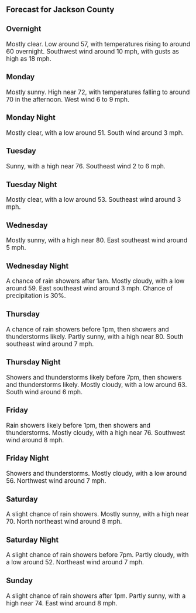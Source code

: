 <div>
   <h2>Forecast for Jackson County</h2>
   <p>
      <div style="font-size:120%">
         <h3>Overnight</h3>Mostly clear. Low around 57, with temperatures rising to around 60 overnight. Southwest wind around 10 mph, with gusts as
         high as 18 mph.<br></div>
   </p>
   <p>
      <div style="font-size:120%">
         <h3>Monday</h3>Mostly sunny. High near 72, with temperatures falling to around 70 in the afternoon. West wind 6 to 9 mph.<br></div>
   </p>
   <p>
      <div style="font-size:120%">
         <h3>Monday Night</h3>Mostly clear, with a low around 51. South wind around 3 mph.<br></div>
   </p>
   <p>
      <div style="font-size:120%">
         <h3>Tuesday</h3>Sunny, with a high near 76. Southeast wind 2 to 6 mph.<br></div>
   </p>
   <p>
      <div style="font-size:120%">
         <h3>Tuesday Night</h3>Mostly clear, with a low around 53. Southeast wind around 3 mph.<br></div>
   </p>
   <p>
      <div style="font-size:120%">
         <h3>Wednesday</h3>Mostly sunny, with a high near 80. East southeast wind around 5 mph.<br></div>
   </p>
   <p>
      <div style="font-size:120%">
         <h3>Wednesday Night</h3>A chance of rain showers after 1am. Mostly cloudy, with a low around 59. East southeast wind around 3 mph. Chance of precipitation
         is 30%.<br></div>
   </p>
   <p>
      <div style="font-size:120%">
         <h3>Thursday</h3>A chance of rain showers before 1pm, then showers and thunderstorms likely. Partly sunny, with a high near 80. South southeast
         wind around 7 mph.<br></div>
   </p>
   <p>
      <div style="font-size:120%">
         <h3>Thursday Night</h3>Showers and thunderstorms likely before 7pm, then showers and thunderstorms likely. Mostly cloudy, with a low around 63. South
         wind around 6 mph.<br></div>
   </p>
   <p>
      <div style="font-size:120%">
         <h3>Friday</h3>Rain showers likely before 1pm, then showers and thunderstorms. Mostly cloudy, with a high near 76. Southwest wind around
         8 mph.<br></div>
   </p>
   <p>
      <div style="font-size:120%">
         <h3>Friday Night</h3>Showers and thunderstorms. Mostly cloudy, with a low around 56. Northwest wind around 7 mph.<br></div>
   </p>
   <p>
      <div style="font-size:120%">
         <h3>Saturday</h3>A slight chance of rain showers. Mostly sunny, with a high near 70. North northeast wind around 8 mph.<br></div>
   </p>
   <p>
      <div style="font-size:120%">
         <h3>Saturday Night</h3>A slight chance of rain showers before 7pm. Partly cloudy, with a low around 52. Northeast wind around 7 mph.<br></div>
   </p>
   <p>
      <div style="font-size:120%">
         <h3>Sunday</h3>A slight chance of rain showers after 1pm. Partly sunny, with a high near 74. East wind around 8 mph.<br></div>
   </p>
</div>